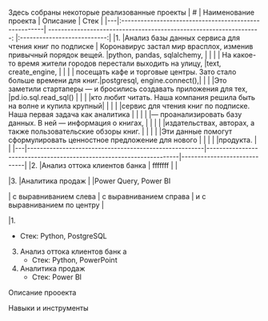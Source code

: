 Здесь собраны некоторые реализованные проекты
| # | Наименование проекта                                  | Описание                                                            | Стек                        |
|---|:------------------------------------------------------| ------------------------------------------------------------------: |:---------------------------:|
|1. |Анализ базы данных сервиса для чтения книг по подписке | Коронавирус застал мир врасплох, изменив привычный порядок вещей.   |python, pandas, sqlalchemy,  |
|   |                                                       | На какое-то время жители городов перестали выходить на улицу,       |text,    create_engine,      |
|   |                                                       | посещать кафе и торговые центры. Зато стало больше времени для книг.|postgresql, engine.connect(),|
|   |                                                       |Это заметили стартаперы — и бросились создавать приложения для тех,  |pd.io.sql.read_sql()         |
|   |                                                       |кто любит читать. Наша компания решила быть на волне и купила крупный|                             |
|   |                                                       |сервис для чтения книг по подписке. Наша первая задача как аналитика |                             |
|   |                                                       |— проанализировать базу данных. В ней — информация о книгах,         |                             |
|   |                                                       |издательствах, авторах, а также пользовательские обзоры книг.        |                             |
|   |                                                       |Эти данные помогут сформулировать ценностное предложение для нового  |                             |
|   |                                                       |продукта.                                                            |                             |
|---|-------------------------------------------------------|---------------------------------------------------------------------|-----------------------------|
|2. |Анализ оттока клиентов банка                           |           fffffff                                                          |                             |











|3. |Аналитика продаж                                       |                                                                     |Power Query, Power BI


| с выравниванием слева | с выравниванием справа | и с выравниванием по центру |

|1. 
   * Стек: Python, PostgreSQL 
3. Анализ оттока клиентов банк  а
   * Стек: Python, PowerPoint
4. Аналитика продаж
   * Стек: Power BI

Описание прооекта 

Навыки и инструменты


